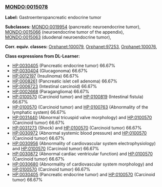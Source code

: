 
### [MONDO:0015078](http://purl.obolibrary.org/obo/MONDO_0015078)
**Label:** Gastroenteropancreatic endocrine tumor

**Subclasses:** [MONDO:0019954](http://purl.obolibrary.org/obo/MONDO_0019954) (pancreatic neuroendocrine tumor), [MONDO:0015066](http://purl.obolibrary.org/obo/MONDO_0015066) (neuroendocrine tumor of the appendix), [MONDO:0015063](http://purl.obolibrary.org/obo/MONDO_0015063) (duodenal neuroendocrine tumor), 

**Corr. equiv. classes:** [Orphanet:100079](http://www.orpha.net/ORDO/Orphanet_100079), [Orphanet:97253](http://www.orpha.net/ORDO/Orphanet_97253), [Orphanet:100076](http://www.orpha.net/ORDO/Orphanet_100076), 

**Class expressions from DL-Learner:**

- [HP:0030405](http://purl.obolibrary.org/obo/HP_0030405) (Pancreatic endocrine tumor) 66.67%
- [HP:0030404](http://purl.obolibrary.org/obo/HP_0030404) (Glucagonoma) 66.67%
- [HP:0012197](http://purl.obolibrary.org/obo/HP_0012197) (Insulinoma) 66.67%
- [HP:0008261](http://purl.obolibrary.org/obo/HP_0008261) (Pancreatic islet cell adenoma) 66.67%
- [HP:0006723](http://purl.obolibrary.org/obo/HP_0006723) (Intestinal carcinoid) 66.67%
- [HP:0002668](http://purl.obolibrary.org/obo/HP_0002668) (Paraganglioma) 66.67%
- [HP:0100570](http://purl.obolibrary.org/obo/HP_0100570) (Carcinoid tumor) and [HP:0100819](http://purl.obolibrary.org/obo/HP_0100819) (Intestinal fistula) 66.67%
- [HP:0100570](http://purl.obolibrary.org/obo/HP_0100570) (Carcinoid tumor) and [HP:0100763](http://purl.obolibrary.org/obo/HP_0100763) (Abnormality of the lymphatic system) 66.67%
- [HP:0031440](http://purl.obolibrary.org/obo/HP_0031440) (Abnormal tricuspid valve morphology) and [HP:0100570](http://purl.obolibrary.org/obo/HP_0100570) (Carcinoid tumor) 66.67%
- [HP:0031273](http://purl.obolibrary.org/obo/HP_0031273) (Shock) and [HP:0100570](http://purl.obolibrary.org/obo/HP_0100570) (Carcinoid tumor) 66.67%
- [HP:0030972](http://purl.obolibrary.org/obo/HP_0030972) (Abnormal systemic blood pressure) and [HP:0100570](http://purl.obolibrary.org/obo/HP_0100570) (Carcinoid tumor) 66.67%
- [HP:0030956](http://purl.obolibrary.org/obo/HP_0030956) (Abnormality of cardiovascular system electrophysiology) and [HP:0100570](http://purl.obolibrary.org/obo/HP_0100570) (Carcinoid tumor) 66.67%
- [HP:0030872](http://purl.obolibrary.org/obo/HP_0030872) (Abnormal cardiac ventricular function) and [HP:0100570](http://purl.obolibrary.org/obo/HP_0100570) (Carcinoid tumor) 66.67%
- [HP:0030680](http://purl.obolibrary.org/obo/HP_0030680) (Abnormality of cardiovascular system morphology) and [HP:0100570](http://purl.obolibrary.org/obo/HP_0100570) (Carcinoid tumor) 66.67%
- [HP:0030405](http://purl.obolibrary.org/obo/HP_0030405) (Pancreatic endocrine tumor) and [HP:0100570](http://purl.obolibrary.org/obo/HP_0100570) (Carcinoid tumor) 66.67%


